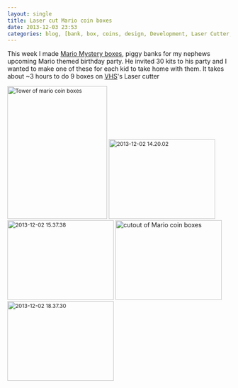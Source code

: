 ```yaml
---
layout: single
title: Laser cut Mario coin boxes 
date: 2013-12-03 23:53
categories: blog, [bank, box, coins, design, Development, Laser Cutter, laser cutter, mario]
---
```

This week I made <a href="http://www.mariowiki.com/%3F_Block">Mario Mystery boxes</a>, piggy banks for my nephews upcoming Mario themed birthday party. He invited 30 kits to his party and I wanted to make one of these for each kid to take home with them. It takes about ~3 hours to do 9 boxes on <a href="http://vancouver.hackspace.ca/wp/">VHS</a>'s Laser cutter

<img class="alignnone size-medium wp-image-3525" style="font-size: 12px; line-height: 18px;" alt="Tower of mario coin boxes " src="/public/uploads/2013/12/2013-12-03-22.31.52-225x300.jpg" width="225" height="300" /> <img class="alignnone  wp-image-3529" style="font-size: 12px; line-height: 18px;" alt="2013-12-02 14.20.02" src="/public/uploads/2013/12/2013-12-02-14.20.02-300x225.jpg" width="240" height="180" /> <img class="alignnone  wp-image-3528" style="font-size: 12px; line-height: 18px;" alt="2013-12-02 15.37.38" src="/public/uploads/2013/12/2013-12-02-15.37.38-300x225.jpg" width="240" height="180" /> <a href="/public/uploads/2013/12/2013-12-02-16.59.35.jpg"><img class="alignnone  wp-image-3527" alt="cutout of Mario coin boxes " src="/public/uploads/2013/12/2013-12-02-16.59.35-300x225.jpg" width="240" height="180" /></a>   <img class="alignnone  wp-image-3526" style="font-size: 12px; line-height: 18px;" alt="2013-12-02 18.37.30" src="/public/uploads/2013/12/2013-12-02-18.37.30-300x225.jpg" width="240" height="180" />
